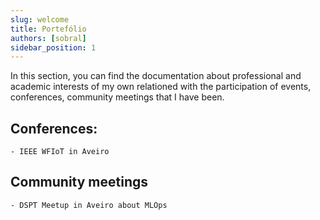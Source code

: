 ```yaml
---
slug: welcome
title: Portefólio
authors: [sobral]
sidebar_position: 1
---
```



In this section, you can find the documentation about professional and academic interests of my own relationed with the participation of events, conferences, community meetings that I have been.

## Conferences:

    - IEEE WFIoT in Aveiro 

## Community meetings

    - DSPT Meetup in Aveiro about MLOps

